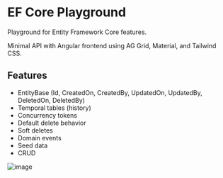 # EF Core Playground

Playground for Entity Framework Core features.

Minimal API with Angular frontend using AG Grid, Material, and Tailwind CSS.

## Features

* EntityBase (Id, CreatedOn, CreatedBy, UpdatedOn, UpdatedBy, DeletedOn, DeletedBy)
* Temporal tables (history)
* Concurrency tokens
* Default delete behavior
* Soft deletes
* Domain events
* Seed data
* CRUD

![image](https://github.com/sgbj/efcore-playground/assets/5178445/cd4b3c74-3da3-4ff3-beaa-4303df983aec)
